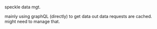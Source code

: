 speckle data mgt.

mainly using graphQL (directly) to get data out
data requests are cached. might need to manage that.